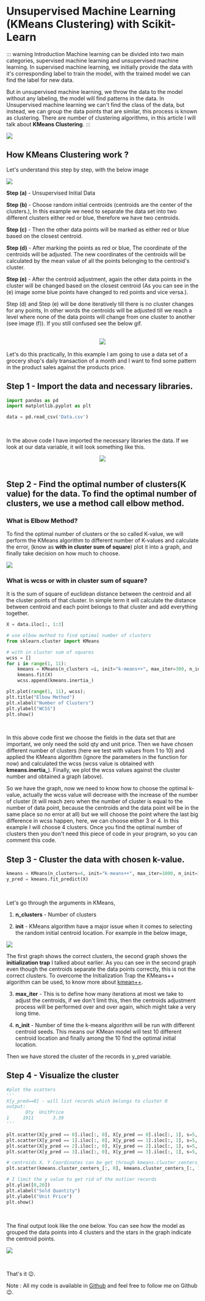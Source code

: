 # Unsupervised Machine Learning (KMeans Clustering) with Scikit-Learn

::: warning Introduction
Machine learning can be divided into two main categories, supervised machine learning and unsupervised machine learning. In supervised machine learning, we initially provide the data with it's corresponding label to train the model, with the trained model we can find the label for new data.

But in unsupervised machine learning, we throw the data to the model without any labeling, the model will find patterns in the data. In Unsupervised machine learning we can't find the class of the data, but instead, we can group the data points that are similar, this process is known as clustering. There are number of clustering algorithms, in this article I will talk about **KMeans Clustering**.
:::
<br>

![](https://media.licdn.com/dms/image/C5112AQF7t2SDXqqCyw/article-inline_image-shrink_1500_2232/0?e=1564617600&v=beta&t=FRZW8jDX0q9Z7MSvEameRPMVBreljLL3vkIn9DSOeME)

## How KMeans Clustering work ?

Let's understand this step by step, with the below image

![](https://media.licdn.com/dms/image/C5112AQEou5jBWwd7Yg/article-inline_image-shrink_1500_2232/0?e=1564617600&v=beta&t=A4YEcws1Bw6LjPMW2GcQrFrY-vNcq1VNva6obzxHObU)

**Step (a)** - Unsupervised Initial Data

**Step (b)** - Choose random initial centroids (centroids are the center of the clusters.), In this example we need to separate the data set into two different clusters either red or blue, therefore we have two centroids. 

**Step (c)** - Then the other data points will be marked as either red or blue based on the closest centroid.  

**Step (d)** - After marking the points as red or blue, The coordinate of the centroids will be adjusted. The new coordinates of the centroids will be calculated by the mean value of all the points belonging to the centroid's cluster.

**Step (e)** - After the centroid adjustment, again the other data points in the cluster will be changed based on the closest centroid (As you can see in the (e) image some blue points have changed to red points and vice versa.).

Step (d) and Step (e) will be done iteratively till there is no cluster changes for any points, In other words the centroids will be adjusted till we reach a level where none of the data points will change from one cluster to another (see image (f)). If you still confused see the below gif. 

<br>

<div align="center">
    <img src="https://media.licdn.com/dms/image/C5112AQHoVp89g_kQ7g/article-inline_image-shrink_1000_1488/0?e=1564617600&v=beta&t=Vd-aARpWm6WcVM2gbu-dM63VnexV4-pIo5B4E5LQNCI">
</div>

<br>
Let's do this practically, In this example I am going to use a data set of a grocery shop's daily transaction of a month and I want to find some pattern in the product sales against the products price.

## Step 1 - Import the data and necessary libraries.
```python
import pandas as pd
import matplotlib.pyplot as plt

data = pd.read_csv('Data.csv')
```
<br>

In the above code I have imported the necessary libraries the data. If we look at our data variable, it will look something like this.

<div align="center">
<img src="https://media.licdn.com/dms/image/C5112AQG-P23m0znQqA/article-inline_image-shrink_1000_1488/0?e=1564617600&v=beta&t=gUQ59QKckMvuRV_-n5-44gfNd18WJENRfUmEyVSKdZQ">
</div>

<br>

## Step 2 - Find the optimal number of clusters(K value) for the data. To find the optimal number of clusters, we use a method call elbow method.

### What is Elbow Method?

To find the optimal number of clusters or the so called K-value, we will perform the KMeans algorithm to different number of K-values and calculate the error, (know as **with in cluster sum of square**) plot it into a graph, and finally take decision on how much to choose. 

![](https://media.licdn.com/dms/image/C5112AQGyoS1HN_LvvQ/article-inline_image-shrink_1500_2232/0?e=1564617600&v=beta&t=foW7_AV4Y-GfJ7Tx6fpu78R8ZQ_6Ik90D1874s9C28g)

### What is wcss or with in cluster sum of square? 

It is the sum of square of euclidean distance between the centroid and all the cluster points of that cluster. In simple term it will calculate the distance between centroid and each point belongs to that cluster and add everything together.
<br>

```python
X = data.iloc[:, 1:3]

# use elbow mwthod to find optimal number of clusters
from sklearn.cluster import KMeans

# with in cluster sum of squares
wcss = []
for i in range(1, 11):
    kmeans = KMeans(n_clusters =i, init="k-means++", max_iter=300, n_init=10)
    kmeans.fit(X)
    wcss.append(kmeans.inertia_)

plt.plot(range(1, 11), wcss);
plt.title("Elbow Method")
plt.xlabel("Number of Clusters")
plt.ylabel("WCSS")
plt.show()
```
<br>

In this above code first we choose the fields in the data set that are important, we only need the sold qty and unit price. Then we have chosen different number of clusters (here we test with values from 1 to 10) and applied the KMeans algorithm (ignore the parameters in the function for now) and calculated the wcss (wcss value is obtained with **kmeans.inertia_**). Finally, we plot the wcss values against the cluster number and obtained a graph (above).

So we have the graph, now we need to know how to choose the optimal k-value, actually the wcss value will decrease with the increase of the number of cluster (it will reach zero when the number of cluster is equal to the number of data point, because the centroids and the data point will be in the same place so no error at all) but we will choose the point where the last big difference in wcss happen, here, we can choose either 3 or 4. In this example I will choose 4 clusters. Once you find the optimal number of clusters then you don't need this piece of code in your program, so you can comment this code.

## Step 3 - Cluster the data with chosen k-value.

```python
kmeans = KMeans(n_clusters=4, init="k-means++", max_iter=1000, n_init=10)
y_pred = kmeans.fit_predict(X)
```
<br>

Let's go through the arguments in KMeans,

1. **n_clusters** - Number of clusters

2. **init** - KMeans algorithm have a major issue when it comes to selecting the random initial centroid location. For example in the below image,

![](https://media.licdn.com/dms/image/C5112AQGWrHz6xQ9u-g/article-inline_image-shrink_1000_1488/0?e=1564617600&v=beta&t=qD9BcD-T_CfDSpY4bwhT9AtzSJAFM_2rsVrpjBZZOcY)


The first graph shows the correct clusters, the second graph shows the **initialization trap** I talked about earlier. As you can see in the second graph even though the centroids separate the data points correctly, this is not the correct clusters. To overcome the Initialization Trap the KMeans++ algorithm can be used, to know more about [kmean++](https://en.wikipedia.org/wiki/K-means%2B%2B).

3. **max_iter** - This is to define how many iterations at most we take to adjust the centroids, if we don't limit this, then the centroids adjustment process will be performed over and over again, which might take a very long time.

4. **n_init** - Number of time the k-means algorithm will be run with different centroid seeds. This means our KMean model will test 10 different centroid location and finally among the 10 find the optimal initial location.

Then we have stored the cluster of the records in y_pred variable.

## Step 4 - Visualize the cluster

```python
#plot the scatters
'''
X[y_pred==0] - will list records which belongs to cluster 0
output:
       Qty  UnitPrice
1     1911       3.39
'''

plt.scatter(X[y_pred == 0].iloc[:, 0], X[y_pred == 0].iloc[:, 1], s=5, c="red")
plt.scatter(X[y_pred == 1].iloc[:, 0], X[y_pred == 1].iloc[:, 1], s=5, c="green")
plt.scatter(X[y_pred == 2].iloc[:, 0], X[y_pred == 2].iloc[:, 1], s=5, c="blue")
plt.scatter(X[y_pred == 3].iloc[:, 0], X[y_pred == 3].iloc[:, 1], s=5, c="purple")

# centroids X, Y Coordinates can be get through kmeans.cluster_centers_
plt.scatter(kmeans.cluster_centers_[:, 0], kmeans.cluster_centers_[:, 1], s=100, c="black", marker="*")

# I limit the y value to get rid of the outlier records
plt.ylim([0,20])
plt.xlabel("Sold Quantity")
plt.ylabel("Unit Price")
plt.show()
```
<br>

The final output look like the one below. You can see how the model as grouped the data points into 4 clusters and the stars in the graph indicate the centroid points.

![](https://media.licdn.com/dms/image/C5112AQG4A1LxvJft5g/article-inline_image-shrink_1500_2232/0?e=1564617600&v=beta&t=tq96XJuRjzZvgq1NsnoELH-grGUHkhfZ9gODbj7ys7c)

<br>

That's it 😉.

Note : All my code is available in [Github](https://github.com/CharlesRajendran/K-Means) and feel free to follow me on Github 😉.